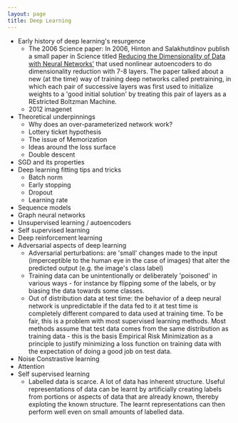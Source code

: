 ```yaml
---
layout: page
title: Deep Learning
---
```


- Early history of deep learning's resurgence
	- The 2006 Science paper: In 2006, Hinton and Salakhutdinov publish a small paper in Science titled [Reducing the Dimensionality of
Data with Neural Networks'](https://www.cs.toronto.edu/~hinton/science.pdf) that used nonlinear autoencoders to do dimensionality reduction with 7-8 layers. The paper talked about a new (at the time) way of training deep networks called pretraining, in which each pair of successive layers was first used to initialize weights to a 'good initial solution' by treating this pair of layers as a REstricted Boltzman Machine. 
	- 2012 imagenet
- Theoretical underpinnings 
	- Why does an over-parameterized network work?
	- Lottery ticket hypothesis
	- The issue of Memorization
	- Ideas around the loss surface
	- Double descent
- SGD and its properties
- Deep learning fitting tips and tricks
	- Batch norm
	- Early stopping
	- Dropout
	- Learning rate
- Sequence models
- Graph neural networks
- Unsupervised learning / autoencoders
- Self supervised learning
- Deep reinforcement learning
- Adversarial aspects of deep learning
	- Adversarial perturbations: are 'small' changes made to the input (imperceptible to the human eye in the case of images) that alter the predicted output (e.g. the image's class label)
	- Training data can be unintentionally or deliberately 'poisoned' in various ways - for instance by flipping some of the labels, or by biasing the data towards some classes. 	
	- Out of distribution data at test time: the behavior of a deep neural network is unpredictable if the data fed to it at test time is completely different compared to data used at training time. To be fair, this is a problem with most supervised learning methods. Most methods assume that test data comes from the same distribution as training data - this is the basis Empirical Risk Minimization as a principle to justify minimizing a loss function on training data with the expectation of doing a good job on test data.
- Noise Constrastive learning
- Attention
- Self supervised learning
	- Labelled data is scarce. A lot of data has inherent structure. Useful representations of data can be learnt by artificially creating labels from portions or aspects of data that are already known, thereby exploting the known structure. The learnt representations can then perform well even on small amounts of labelled data. 
	

